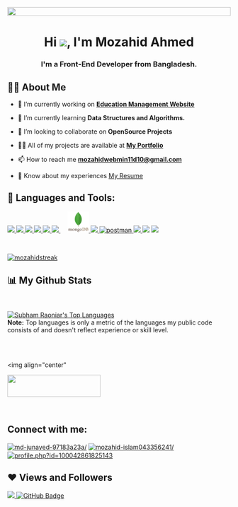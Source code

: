 <a href="#"><img width="100%" height="25%" src="https://i.ibb.co/rfXkJZx/20220915-150119.jpg" height="175px"/></a>

<h1 align="center">Hi <img src="https://raw.githubusercontent.com/MartinHeinz/MartinHeinz/master/wave.gif" width="30px">, I'm Mozahid Ahmed </h1>
<h3 align="center">I'm a Front-End  Developer from Bangladesh.</h3>


## 🙋‍♂️ About Me


- 🔭 I’m currently working on **[Education Management Website ](https://taskla-hr.netlify.app/)**

- 🌱 I’m currently learning **Data Structures and Algorithms.**

- 👯 I’m looking to collaborate on **OpenSource Projects**

- 👨‍💻 All of my projects are available at **[My Portfolio](https://mozahid.netlify.app/)**

- 📫 How to reach me **mozahidwebmin11d10@gmail.com**

- 📄 Know about my experiences [My Resume](https://drive.google.com/file/d/1F6ly4iI5i2jtwWhl4erxe4Ou36T5K-7J/view?usp=sharing)




## 🚀 Languages and Tools:
<p align="left"> 
    <a href="https://www.java.com" target="_blank">  </a>
    <a href="https://reactjs.org/" target="_blank"> <img src="https://img.icons8.com/color/48/000000/react-native.png"/> </a>
    <a href="https://spring.io/projects/spring-boot" target="_blank">  </a> 
    <a href="https://developer.mozilla.org/en-US/docs/Web/JavaScript" target="_blank"> <img src="https://img.icons8.com/color/48/000000/javascript.png"/> </a> 
    <a href="https://www.w3.org/html/" target="_blank"> <img src="https://img.icons8.com/color/48/000000/html-5.png"/> </a> 
    <a href="https://www.w3schools.com/css/" target="_blank"> <img src="https://img.icons8.com/color/48/000000/css3.png"/> </a> 
    <a href="https://getbootstrap.com" target="_blank"> <img src="https://img.icons8.com/color/48/000000/bootstrap.png"/> </a> 
    <a href="https://www.python.org" target="_blank"> </a> 
    <a style="padding-right:8px;" href="https://nodejs.org" target="_blank"> <img src="https://img.icons8.com/color/48/000000/nodejs.png"/> </a> 
    <a style="padding-right:8px;" href="https://www.mysql.com/" target="_blank"> </a>
    <a href="https://www.mongodb.com/" target="_blank"> <img src="https://raw.githubusercontent.com/devicons/devicon/master/icons/mongodb/mongodb-original-wordmark.svg" alt="mongodb" width="48" height="48"/> </a> 
    <a href="https://firebase.google.com/" target="_blank"> <img src="https://img.icons8.com/color/48/000000/firebase.png"/> </a> 
    <a href="https://postman.com" target="_blank"> <img src="https://www.vectorlogo.zone/logos/getpostman/getpostman-icon.svg" alt="postman" width="45" height="45"/> </a>   
    <a href="https://git-scm.com/" target="_blank"> <img src="https://img.icons8.com/color/48/000000/git.png"/> </a> 
    <a href="https://www.jenkins.io" target="_blank"> <img src="https://i.ibb.co/1MdNzdG/icons8-express-js-48.png"/></a> 
    <a href="https://redux.js.org" target="_blank"> <img src="https://img.icons8.com/color/48/000000/redux.png"/> </a>

</p>



<!-- [![React Badge](https://img.shields.io/badge/-React-61DBFB?style=for-the-badge&labelColor=black&logo=react&logoColor=61DBFB)](#)  [![Javascript Badge](https://img.shields.io/badge/-Javascript-F0DB4F?style=for-the-badge&labelColor=black&logo=javascript&logoColor=F0DB4F)](#) [![Typescript Badge](https://img.shields.io/badge/-Typescript-007acc?style=for-the-badge&labelColor=black&logo=typescript&logoColor=007acc)](#) [![Nodejs Badge](https://img.shields.io/badge/-Nodejs-3C873A?style=for-the-badge&labelColor=black&logo=node.js&logoColor=3C873A)](#) [![GraphQL Badge](https://img.shields.io/badge/-GraphQl-e535ab?style=for-the-badge&labelColor=black&logo=node.js&logoColor=e535ab)](#) -->
<br/>

<p align="left">
    <a href="https://github.com/mozahidahmed/github-readme-streak-stats">
        <img title="🔥 Get streak stats for your profile at git.io/streak-stats" alt="mozahidstreak" src="https://github-readme-streak-stats.herokuapp.com/?user=mozahidahmed&theme=black-ice&hide_border=true&stroke=0000&background=060A0CD0"/>
    </a>
</p>

## 📊 My Github Stats

  <br/>

  <a href="https://github.com/mozahidahmed/github-readme-stats"><img alt="Subham Raoniar's Top Languages" src="https://github-readme-stats.vercel.app/api/top-langs/?username=mozahidahmed&langs_count=8&count_private=true&layout=compact&theme=react&hide_border=true&bg_color=0D1117" /></a>
  <br/>
  <b>Note:</b> Top languages is only a metric of the languages my public code consists of and doesn't reflect experience or skill level.


<br/>
<br/>

<img align="center" <p><a href="https://www.buymeacoffee.com/@mozahidahmed"> <img align="left" src="https://cdn.buymeacoffee.com/buttons/v2/default-yellow.png" height="50" width="210" alt="" /></a></p><br><br>

<p><img align="left" src="https://github-readme-stats.vercel.app/api/top-langs?username=mozahidahmed3&show_icons=true&locale=en&layout=compact" alt="" /></p>




<br/>
<br/>



## Connect with me:
<p align="left">

<a href="https://github.com/mozahidahmed" target="blank"><img align="center" src="https://cdn.jsdelivr.net/npm/simple-icons@3.0.1/icons/github.svg" alt="md-junayed-97183a23a/" height="40" /></a>
<a href="https://linkedin.com/in/mozahid-islam043356241/" target="blank"><img align="center" src="https://raw.githubusercontent.com/rahuldkjain/github-profile-readme-generator/master/src/images/icons/Social/linked-in-alt.svg" alt="mozahid-islam043356241/" height="30" width="40" /></a>
<a href="https://web.facebook.com/profile.php?id=100048932201779" target="blank"><img align="center" src="https://raw.githubusercontent.com/rahuldkjain/github-profile-readme-generator/master/src/images/icons/Social/facebook.svg" alt="profile.php?id=100042861825143" height="30" width="40" /></a>

</p>

</p>



## ❤ Views and Followers
<a href="https://github.com/mozahidahmed/github-profile-views-counter">
    <img src="https://komarev.com/ghpvc/?username=mozahidahmed">
</a>
<a href="https://github.com/mozahidahmed?tab=followers"><img src="https://img.shields.io/github/followers/mozahidahmed?label=Followers&style=social" alt="GitHub Badge"></a>
